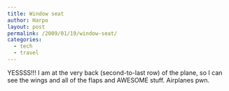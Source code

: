 ```yaml
---
title: Window seat
author: Harpo
layout: post
permalink: /2009/01/19/window-seat/
categories:
  - tech
  - travel
---
```

YESSSS!!! I am at the very back (second-to-last row) of the plane, so I can see the wings and all of the flaps and AWESOME stuff. Airplanes pwn.